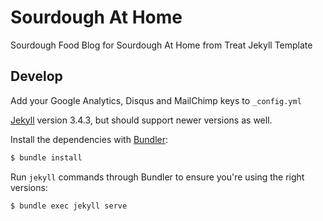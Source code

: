 # Sourdough At Home

Sourdough Food Blog for Sourdough At Home from Treat Jekyll Template

## Develop

Add your Google Analytics, Disqus and MailChimp keys to `_config.yml`

[Jekyll](http://jekyllrb.com/) version 3.4.3, but should support newer versions as well.

Install the dependencies with [Bundler](http://bundler.io/):

```bash
$ bundle install
```

Run `jekyll` commands through Bundler to ensure you're using the right versions:

```bash
$ bundle exec jekyll serve
```

